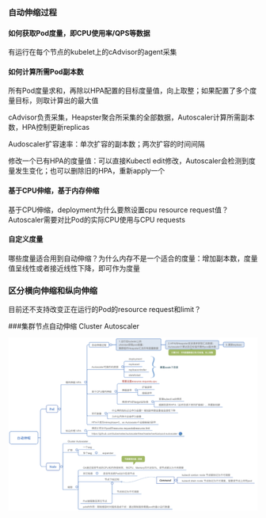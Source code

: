 ### 自动伸缩过程

#### 如何获取Pod度量，即CPU使用率/QPS等数据

有运行在每个节点的kubelet上的cAdvisor的agent采集

#### 如何计算所需Pod副本数

所有Pod度量求和，再除以HPA配置的目标度量值，向上取整；如果配置了多个度量目标，则取计算出的最大值

cAdvisor负责采集，Heapster聚合所采集的全部数据，Autoscaler计算所需副本数，HPA控制更新replicas

Audoscaler扩容速率：单次扩容的副本数；两次扩容的时间间隔

修改一个已有HPA的度量值：可以直接Kubectl edit修改，Autoscaler会检测到度量发生变化；也可以删除旧的HPA，重新apply一个

#### 基于CPU伸缩，基于内存伸缩

基于CPU伸缩，deployment为什么要熬设置cpu resource request值？Autoscaler需要对比Pod的实际CPU使用与CPU requests

#### 自定义度量

哪些度量适合用到自动伸缩？为什么内存不是一个适合的度量：增加副本数，度量值呈线性或者接近线性下降，即可作为度量

### 区分横向伸缩和纵向伸缩

目前还不支持改变正在运行的Pod的resource request和limit？ 

###集群节点自动伸缩 Cluster Autoscaler

<img width="800" src="https://github.com/zhaoyingx/K8sLearning/blob/master/images/1@2x.png">